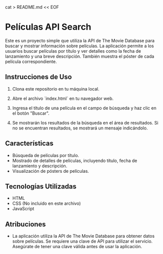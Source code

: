 cat > README.md << EOF
# Películas API Search

Este es un proyecto simple que utiliza la API de The Movie Database para buscar y mostrar información sobre películas. La aplicación permite a los usuarios buscar películas por título y ver detalles como la fecha de lanzamiento y una breve descripción. También muestra el póster de cada película correspondiente.

## Instrucciones de Uso

1. Clona este repositorio en tu máquina local.

2. Abre el archivo \`index.html\` en tu navegador web.

3. Ingresa el título de una película en el campo de búsqueda y haz clic en el botón "Buscar".

4. Se mostrarán los resultados de la búsqueda en el área de resultados. Si no se encuentran resultados, se mostrará un mensaje indicándolo.

## Características

- Búsqueda de películas por título.
- Mostrado de detalles de películas, incluyendo título, fecha de lanzamiento y descripción.
- Visualización de pósters de películas.

## Tecnologías Utilizadas

- HTML
- CSS (No incluido en este archivo)
- JavaScript

## Atribuciones

- La aplicación utiliza la API de The Movie Database para obtener datos sobre películas. Se requiere una clave de API para utilizar el servicio. Asegúrate de tener una clave válida antes de usar la aplicación.


